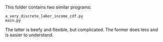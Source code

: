 This folder contains two similar programs:

```
a_very_discrete_labor_income_cdf.py
main.py
```

The latter is beefy and flexible, but complicated.
The former does less and is easier to understand.
